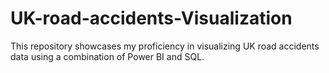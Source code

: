 # UK-road-accidents-Visualization
This repository showcases my proficiency in visualizing UK road accidents data using a combination of Power BI and SQL. 
